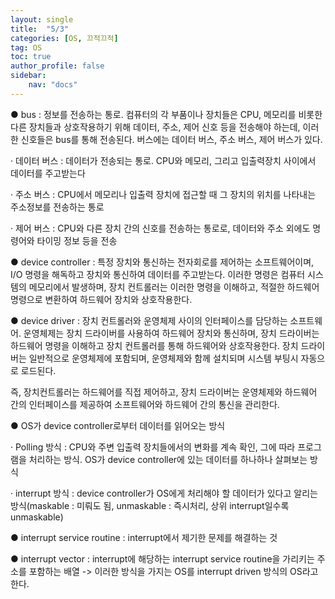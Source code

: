 ```yaml
---
layout: single
title:  "5/3"
categories: [OS, 끄적끄적]
tag: OS
toc: true
author_profile: false
sidebar:
    nav: "docs"
---
```




● bus : 정보를 전송하는 통로. 컴퓨터의 각 부품이나 장치들은 CPU, 메모리를 비롯한 다른 장치들과 상호작용하기 위해 데이터, 주소, 제어 신호 등을 전송해야 하는데, 이러한 신호들은 bus를 통해 전송된다. 버스에는 데이터 버스, 주소 버스, 제어 버스가 있다.

   ·  데이터 버스 : 데이터가 전송되는 통로. CPU와 메모리, 그리고 입출력장치 사이에서 데이터를 주고받는다

   ·  주소 버스 : CPU에서 메모리나 입출력 장치에 접근할 때 그 장치의 위치를 나타내는 주소정보를 전송하는 통로

   ·  제어 버스 : CPU와 다른 장치 간의 신호를 전송하는 통로로, 데이터와 주소 외에도 명령어와 타이밍 정보 등을 전송



● device controller : 특정 장치와 통신하는 전자회로를 제어하는 소프트웨어이며, I/O 명령을 해독하고 장치와 통신하여 데이터를 주고받는다. 이러한 명령은 컴퓨터 시스템의 메모리에서 발생하며, 장치 컨트롤러는 이러한 명령을 이해하고, 적절한 하드웨어 명령으로 변환하여 하드웨어 장치와 상호작용한다. 



● device driver : 장치 컨트롤러와 운영체제 사이의 인터페이스를 담당하는 소프트웨어. 운영체제는 장치 드라이버를 사용하여 하드웨어 장치와 통신하며, 장치 드라이버는 하드웨어 명령을 이해하고 장치 컨트롤러를 통해 하드웨어와 상호작용한다. 장치 드라이버는 일반적으로 운영체제에 포함되며, 운영체제와 함께 설치되며 시스템 부팅시 자동으로 로드된다.



즉, 장치컨트롤러는 하드웨어를 직접 제어하고, 장치 드라이버는 운영체제와 하드웨어 간의 인터페이스를 제공하여 소프트웨어와 하드웨어 간의 통신을 관리한다.



● OS가 device controller로부터 데이터를 읽어오는 방식

   ·  Polling 방식 : CPU와 주변 입출력 장치들에서의 변화를 계속 확인, 그에 따라 프로그램을 처리하는 방식. OS가 device controller에 있는 데이터를 하나하나 살펴보는 방식

   ·  interrupt 방식 : device controller가 OS에게 처리해야 할 데이터가 있다고 알리는 방식(maskable : 미뤄도 됨, unmaskable : 즉시처리, 상위 interrupt일수록 unmaskable)



● interrupt service routine : interrupt에서 제기한 문제를 해결하는 것

 

● interrupt vector : interrupt에 해당하는 interrupt service routine을 가리키는 주소를 포함하는 배열 -> 이러한 방식을 가지는 OS를 interrupt driven 방식의 OS라고 한다.